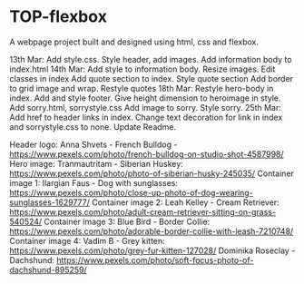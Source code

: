 # TOP-flexbox
A webpage project built and designed using html, css and flexbox.

13th Mar:	Add style.css. Style header, add images.
		Add information body to index.html
14th Mar:	Add style to information body. Resize images. Edit classes in index
		Add quote section to index.
		Style quote section
		Add border to grid image and wrap. Restyle quotes
18th Mar:	Restyle hero-body in index. Add and style footer.
		Give height dimension to heroimage in style.
		Add sorry.html, sorrystyle.css Add image to sorry. Style sorry.
25th Mar:	Add href to header links in index. Change text decoration for
		link in index and sorrystyle.css to none. Update Readme. 


Header logo: Anna Shvets - French Bulldog - https://www.pexels.com/photo/french-bulldog-on-studio-shot-4587998/
Hero image: Tranmautritam - Siberian Huskey: https://www.pexels.com/photo/photo-of-siberian-husky-245035/
Container image 1: Ilargian Faus - Dog with sunglasses: https://www.pexels.com/photo/close-up-photo-of-dog-wearing-sunglasses-1629777/
Container image 2: Leah Kelley - Cream Retriever: https://www.pexels.com/photo/adult-cream-retriever-sitting-on-grass-540524/
Container image 3: Blue Bird - Border Collie: https://www.pexels.com/photo/adorable-border-collie-with-leash-7210748/
Container image 4: Vadim B - Grey kitten: https://www.pexels.com/photo/grey-fur-kitten-127028/
Dominika Roseclay - Dachshund: https://www.pexels.com/photo/soft-focus-photo-of-dachshund-895259/
